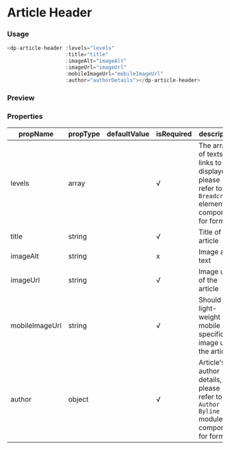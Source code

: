 # Article Header

### Usage
```js
<dp-article-header :levels="levels"
                   :title="title"
                   :imageAlt="imageAlt"
                   :imageUrl="imageUrl"
                   :mobileImageUrl="mobileImageUrl"
                   :author="authorDetails"></dp-article-header>
```

### Preview
<!-- STORY -->

### Properties
| propName | propType | defaultValue | isRequired | description |
|----------|----------|--------------|------------|-------------|
| levels   | array    |              | √          | The array of texts and links to be displayed, please refer to `Breadcrumbs` element component for format |
| title    | string   |              | √          | Title of an article |
| imageAlt | string   |              | x          | Image alt text |
| imageUrl | string   |              | √          | Image url of the article |
| mobileImageUrl | string |          | √          | Should be light-weight mobile specific image url of the article |
| author   | object   |              | √          | Article's author details, please refer to `Author Byline` module component for format |
